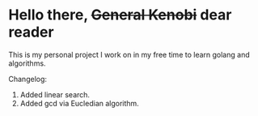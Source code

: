 # Hello there, ~~General Kenobi~~ dear reader
This is my personal project I work on in my free time
to learn golang and algorithms.

Changelog:
1. Added linear search.
2. Added gcd via Eucledian algorithm.
